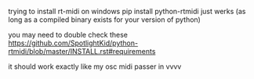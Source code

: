 trying to install rt-midi on windows
pip install python-rtmidi just werks (as long as a compiled binary exists for your version of python)

you may need to double check these
https://github.com/SpotlightKid/python-rtmidi/blob/master/INSTALL.rst#requirements

it should work exactly like my osc midi passer in vvvv